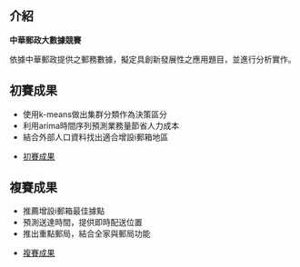 ## 介紹
**中華郵政大數據競賽**

依據中華郵政提供之郵務數據，擬定具創新發展性之應用題目，並進行分析實作。


## 初賽成果
* 使用k-means做出集群分類作為決策區分
* 利用arima時間序列預測業務量節省人力成本
* 結合外部人口資料找出適合增設i郵箱地區
- [初賽成果](https://github.com/tzuchyi/post_competition/blob/master/%E9%83%B5%E5%B1%80%E5%A4%A7%E6%95%B8%E6%93%9A.pdf)


## 複賽成果
* 推薦增設i郵箱最佳據點
* 預測送達時間，提供即時配送位置
* 推出重點郵局，結合全家與郵局功能
- [複賽成果](https://github.com/tzuchyi/post_competition/blob/master/141755-%E4%B8%8B%E4%B8%80%E9%9A%8A-%E5%89%B5%E6%96%B0%E6%87%89%E7%94%A8%E8%A8%88%E5%8A%83%E6%9B%B8.pdf)
